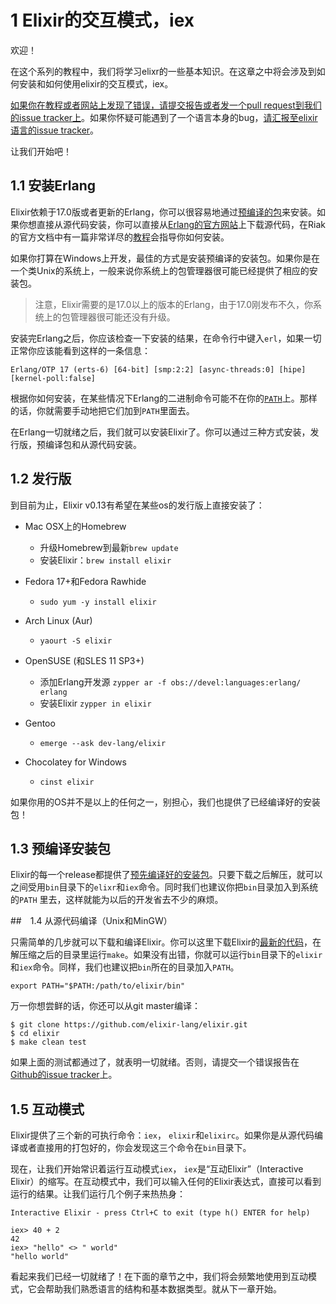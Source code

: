 # 1 Elixir的交互模式，iex

欢迎！

在这个系列的教程中，我们将学习elixr的一些基本知识。在这章之中将会涉及到如何安装和如何使用elixir的交互模式，iex。

[如果你在教程或者网站上发现了错误，请提交报告或者发一个pull request到我们的issue tracker上](https://github.com/kuno/elixir_guide_cn/issues)。如果你怀疑可能遇到了一个语言本身的bug，[请汇报至elixir语言的issue tracker](https://github.com/elixir-lang/elixir/issues)。

让我们开始吧！

## 1.1 安装Erlang

Elixir依赖于17.0版或者更新的Erlang，你可以很容易地通过[预编译的包](https://www.erlang-solutions.com/downloads/download-erlang-otp)来安装。如果你想直接从源代码安装，你可以直接从[Erlang的官方网站](http://www.erlang.org/download.html)上下载源代码，在Riak的官方文档中有一篇非常详尽的[教程](http://docs.basho.com/riak/1.3.0/tutorials/installation/Installing-Erlang/)会指导你如何安装。

如果你打算在Windows上开发，最佳的方式是安装预编译的安装包。如果你是在一个类Unix的系统上，一般来说你系统上的包管理器很可能已经提供了相应的安装包。

> 注意，Elixir需要的是17.0以上的版本的Erlang，由于17.0刚发布不久，你系统上的包管理器很可能还没有升级。

安装完Erlang之后，你应该检查一下安装的结果，在命令行中键入`erl`，如果一切正常你应该能看到这样的一条信息：

```
Erlang/OTP 17 (erts-6) [64-bit] [smp:2:2] [async-threads:0] [hipe] [kernel-poll:false]
```

根据你如何安装，在某些情况下Erlang的二进制命令可能不在你的[`PATH`](http://en.wikipedia.org/wiki/Environment_variable)上。那样的话，你就需要手动地把它们加到`PATH`里面去。

在Erlang一切就绪之后，我们就可以安装Elixir了。你可以通过三种方式安装，发行版，预编译包和从源代码安装。

## 1.2 发行版

到目前为止，Elixir v0.13有希望在某些os的发行版上直接安装了：

  * Mac OSX上的Homebrew
    * 升级Homebrew到最新`brew update`
    * 安装Elixir：`brew install elixir`

  * Fedora 17+和Fedora Rawhide
    * `sudo yum -y install elixir`

  * Arch Linux (Aur)
    * `yaourt -S elixir`

  * OpenSUSE (和SLES 11 SP3+)
    * 添加Erlang开发源 `zypper ar -f obs://devel:languages:erlang/ erlang`
    * 安装Elixir `zypper in elixir`

  * Gentoo
    * `emerge --ask dev-lang/elixir`

  * Chocolatey for Windows
    * `cinst elixir`

如果你用的OS并不是以上的任何之一，别担心，我们也提供了已经编译好的安装包！

## 1.3 预编译安装包

Elixir的每一个release都提供了[预先编译好的安装包](https://github.com/elixir-lang/elixir/releases/)。只要下载之后解压，就可以之间受用`bin`目录下的`elixr`和`iex`命令。同时我们也建议你把`bin`目录加入到系统的`PATH`
里去，这样就能为以后的开发省去不少的麻烦。

##　1.4 从源代码编译（Unix和MinGW）

只需简单的几步就可以下载和编译Elixir。你可以这里下载Elixir的[最新的代码](https://github.com/elixir-lang/elixir/releases/)，在解压缩之后的目录里运行`make`。如果没有出错，你就可以运行`bin`目录下的`elixir`和`iex`命令。同样，我们也建议把`bin`所在的目录加入`PATH`。

```
export PATH="$PATH:/path/to/elixir/bin"
```

万一你想尝鲜的话，你还可以从git master编译：

```
$ git clone https://github.com/elixir-lang/elixir.git
$ cd elixir
$ make clean test
```

如果上面的测试都通过了，就表明一切就绪。否则，请提交一个错误报告在[Github的issue tracker](https://github.com/elixir-lang/elixir)上。

## 1.5 互动模式

Elixir提供了三个新的可执行命令：`iex`， `elixir`和`elixirc`。如果你是从源代码编译或者直接用的打包好的，你会发现这三个命令在`bin`目录下。

现在，让我们开始常识着运行互动模式`iex`， `iex`是“互动Elixir”（Interactive Elixir）的缩写。在互动模式中，我们可以输入任何的Elixir表达式，直接可以看到运行的结果。让我们运行几个例子来热热身：

```
Interactive Elixir - press Ctrl+C to exit (type h() ENTER for help)

iex> 40 + 2
42
iex> "hello" <> " world"
"hello world"
```

看起来我们已经一切就绪了！在下面的章节之中，我们将会频繁地使用到互动模式，它会帮助我们熟悉语言的结构和基本数据类型。就从下一章开始。
